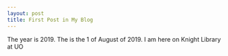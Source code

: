 ```yaml
---
layout: post
title: First Post in My Blog
---
```


The year is 2019.
The is the 1 of August of 2019.
I am here on Knight Library at UO
